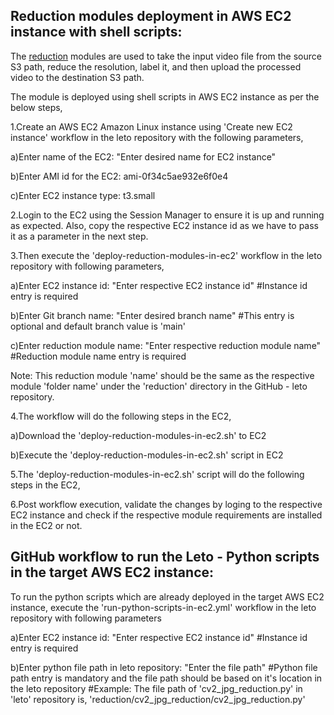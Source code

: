 Reduction modules deployment in AWS EC2 instance with shell scripts:
--------------------------------------------------------------------
The [reduction](https://github.com/DISHDevEx/leto/tree/main/reduction/) modules are used to take the input video file from the source S3 path, reduce the resolution, label it, and then upload the processed video to the destination S3 path.

The module is deployed using shell scripts in AWS EC2 instance as per the below steps,

1.Create an AWS EC2 Amazon Linux instance using 'Create new EC2 instance' workflow in the leto repository with the following parameters,

a)Enter name of the EC2: "Enter desired name for EC2 instance"

b)Enter AMI id for the EC2: ami-0f34c5ae932e6f0e4

c)Enter EC2 instance type: t3.small

2.Login to the EC2 using the Session Manager to ensure it is up and running as expected. 
  Also, copy the respective EC2 instance id as we have to pass it as a parameter in the next step.

3.Then execute the 'deploy-reduction-modules-in-ec2' workflow in the leto repository with following parameters,

a)Enter EC2 instance id: "Enter respective EC2 instance id" #Instance id entry is required

b)Enter Git branch name: "Enter desired branch name" #This entry is optional and default branch value is 'main'

c)Enter reduction module name: "Enter respective reduction module name" #Reduction module name entry is required

  Note: This reduction module 'name' should be the same as the respective module 'folder name' under the 'reduction' directory in the GitHub - leto repository.

4.The workflow will do the following steps in the EC2,

a)Download the 'deploy-reduction-modules-in-ec2.sh' to EC2

b)Execute the 'deploy-reduction-modules-in-ec2.sh' script in EC2

5.The 'deploy-reduction-modules-in-ec2.sh' script will do the following steps in the EC2,

6.Post workflow execution, validate the changes by loging to the respective EC2 instance and check if the respective module requirements are installed in the EC2 or not.

GitHub workflow to run the Leto - Python scripts in the target AWS EC2 instance:
--------------------------------------------------------------------------------
To run the python scripts which are already deployed in the target AWS EC2 instance, execute the 'run-python-scripts-in-ec2.yml' workflow in the leto repository with following parameters

a)Enter EC2 instance id: "Enter respective EC2 instance id" #Instance id entry is required

b)Enter python file path in leto repository: "Enter the file path" #Python file path entry is mandatory and the file path should be based on it's location in the leto repository
  #Example: The file path of 'cv2_jpg_reduction.py' in 'leto' repository is, 'reduction/cv2_jpg_reduction/cv2_jpg_reduction.py'